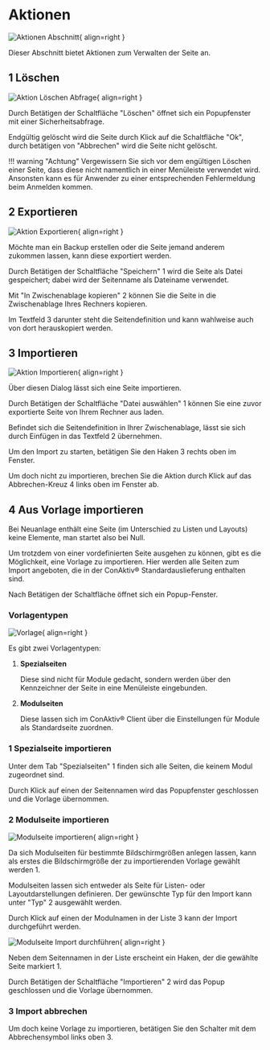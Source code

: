 # Aktionen

![Aktionen Abschnitt](./aktionen_abschnitt.png#smartphone){ align=right }

Dieser Abschnitt bietet Aktionen zum Verwalten der Seite an.

<div class="clear"></div>

## <span class="number space-right">1</span> Löschen

![Aktion Löschen Abfrage](./aktion-loeschen-abfrage.png#small){ align=right }

Durch Betätigen der Schaltfläche "Löschen" öffnet sich ein Popupfenster mit einer Sicherheitsabfrage.

Endgültig gelöscht wird die Seite durch Klick auf die Schaltfläche "Ok", durch betätigen von "Abbrechen" wird die Seite nicht gelöscht.

!!! warning "Achtung"
    Vergewissern Sie sich vor dem engültigen Löschen einer Seite, dass diese nicht namentlich in einer Menüleiste verwendet wird. Ansonsten kann es für Anwender zu einer entsprechenden Fehlermeldung beim Anmelden kommen.

<div class="clear"></div>

## <span class="number space-right">2</span> Exportieren

![Aktion Exportieren](./aktion-exportieren.png#small){ align=right }

Möchte man ein Backup erstellen oder die Seite jemand anderem zukommen lassen, kann diese exportiert werden.

Durch Betätigen der Schaltfläche "Speichern" <span class="number secondary">1</span> wird die Seite als Datei gespeichert; dabei wird der Seitenname als Dateiname verwendet.

Mit "In Zwischenablage kopieren" <span class="number secondary">2</span> können Sie die Seite in die Zwischenablage Ihres Rechners kopieren.

Im Textfeld <span class="number secondary">3</span> darunter steht die Seitendefinition und kann wahlweise auch von dort herauskopiert werden.

<div class="clear"></div>

## <span class="number space-right">3</span> Importieren

![Aktion Importieren](./aktion-importieren.png#small){ align=right }

Über diesen Dialog lässt sich eine Seite importieren.

Durch Betätigen der Schaltfläche "Datei auswählen" <span class="number secondary">1</span> können Sie eine zuvor exportierte Seite von Ihrem Rechner aus laden.

Befindet sich die Seitendefinition in Ihrer Zwischenablage, lässt sie sich durch Einfügen in das Textfeld <span class="number secondary">2</span> übernehmen.

Um den Import zu starten, betätigen Sie den Haken <span class="number secondary">3</span> rechts oben im Fenster.

Um doch nicht zu importieren, brechen Sie die Aktion durch Klick auf das Abbrechen-Kreuz <span class="number secondary">4</span> links oben im Fenster ab.

<div class="clear"></div>

## <span class="number space-right">4</span> Aus Vorlage importieren

Bei Neuanlage enthält eine Seite (im Unterschied zu Listen und Layouts) keine Elemente, man startet also bei Null.

Um trotzdem von einer vordefinierten Seite ausgehen zu können, gibt es die Möglichkeit, eine Vorlage zu importieren. Hier werden alle Seiten zum Import angeboten, die in der ConAktiv® Standardauslieferung enthalten sind.

Nach Betätigen der Schaltfläche öffnet sich ein Popup-Fenster.

### Vorlagentypen

![Vorlage](./importieren-aus-vorlage-spezialseite.png#small){ align=right }

Es gibt zwei Vorlagentypen:

1. **Spezialseiten**

    Diese sind nicht für Module gedacht, sondern werden über den Kennzeichner der Seite in eine Menüleiste eingebunden.

2. **Modulseiten**

    Diese lassen sich im ConAktiv® Client über die Einstellungen für Module als Standardseite zuordnen.

<div class="clear"></div>

### 1 Spezialseite importieren

Unter dem Tab "Spezialseiten" <span class="number secondary">1</span> finden sich alle Seiten, die keinem Modul zugeordnet sind.

Durch Klick auf einen der Seitennamen wird das Popupfenster geschlossen und die Vorlage übernommen.

### 2 Modulseite importieren

![Modulseite importieren](./importieren-aus-vorlagen-standardseite.png#small){ align=right }

Da sich Modulseiten für bestimmte Bildschirmgrößen anlegen lassen, kann als erstes die Bildschirmgröße der zu importierenden Vorlage gewählt werden <span class="number">1</span>.

Modulseiten lassen sich entweder als Seite für Listen- oder Layoutdarstellungen definieren. Der gewünschte Typ für den Import kann unter "Typ" <span class="number">2</span> ausgewählt werden.

Durch Klick auf einen der Modulnamen in der Liste <span class="number">3</span> kann der Import durchgeführt werden.

<div class="clear"></div>

![Modulseite Import durchführen](./importieren-aus-vorlage-standardseite-importieren.png#small){ align=right }

Neben dem Seitennamen in der Liste erscheint ein Haken, der die gewählte Seite markiert <span class="number">1</span>.

Durch Betätigen der Schaltfläche "Importieren" <span class="number">2</span> wird das Popup geschlossen und die Vorlage übernommen.

<div class="clear"></div>

### 3 Import abbrechen

Um doch keine Vorlage zu importieren, betätigen Sie den Schalter mit dem Abbrechensymbol links oben <span class="number secondary">3</span>.
